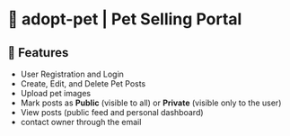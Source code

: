 # 🐾 adopt-pet | Pet Selling Portal

## 🔧 Features

- User Registration and Login
- Create, Edit, and Delete Pet Posts
- Upload pet images
- Mark posts as **Public** (visible to all) or **Private** (visible only to the user)
- View posts (public feed and personal dashboard)
- contact owner through the email
